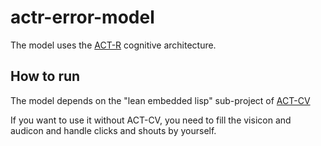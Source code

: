 # actr-error-model

The model uses the [ACT-R](http://act-r.psy.cmu.edu/) cognitive architecture.

## How to run

The model depends on the "lean embedded lisp" sub-project of [ACT-CV](http://act-cv.sourceforge.net/)

If you want to use it without ACT-CV, you need to fill the visicon 
and audicon and handle clicks and shouts by yourself.